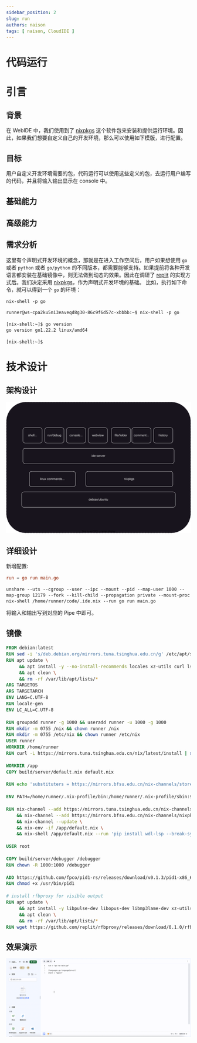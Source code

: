 ```yaml
---
sidebar_position: 2
slug: run
authors: naison
tags: [ naison, CloudIDE ]
---
```


# 代码运行

# 引言

## 背景

在 WebIDE 中，我们使用到了 [nixpkgs](https://github.com/NixOS/nixpkgs)
这个软件包来安装和提供运行环境。因此，如果我们想要自定义自己的开发环境，那么可以使用如下模版，进行配置。

## 目标

用户自定义开发环境需要的包，代码运行可以使用这些定义的包，去运行用户编写的代码，并且将输入输出显示在 console 中。

## 基础能力

## 高级能力

## 需求分析

这里有个声明式开发环境的概念，那就是在进入工作空间后，用户如果想使用 `go` 或者 `python` 或者 `go/python`
的不同版本，都需要能够支持。如果提前将各种开发语言都安装在基础镜像中，则无法做到动态的效果。因此在调研了 [replit](https://replit.com)
的实现方式后。我们决定采用 [nixpkgs](https://github.com/NixOS/nixpkgs)，作为声明式开发环境的基础。
比如，执行如下命令，就可以得到一个 `go` 的环境：

```shell
nix-shell -p go
```

```shell
runner@ws-cpa2ku5ni3eaveqd8g30-86c9f6d57c-xbbbb:~$ nix-shell -p go

[nix-shell:~]$ go version
go version go1.22.2 linux/amd64

[nix-shell:~]$
```

# 技术设计

## 架构设计

![code_run_arch.svg](run/code_run_arch.svg)

## 详细设计

新增配置:

```toml
run = go run main.go
```

```shell
unshare --uts --cgroup --user --ipc --mount --pid --map-user 1000 --map-group 12179 --fork --kill-child --propagation private --mount-proc nix-shell /home/runner/code/.ide.nix --run go run main.go
```

将输入和输出写到对应的 Pipe 中即可。

## 镜像

```dockerfile
FROM debian:latest
RUN sed -i 's/deb.debian.org/mirrors.tuna.tsinghua.edu.cn/g' /etc/apt/sources.list
RUN apt update \
     && apt install -y --no-install-recommends locales xz-utils curl lsof shellcheck iptables \
     && apt clean \
     && rm -rf /var/lib/apt/lists/*
ARG TARGETOS
ARG TARGETARCH
ENV LANG=C.UTF-8
RUN locale-gen
ENV LC_ALL=C.UTF-8

RUN groupadd runner -g 1000 && useradd runner -u 1000 -g 1000
RUN mkdir -m 0755 /nix && chown runner /nix
RUN mkdir -m 0755 /etc/nix && chown runner /etc/nix
USER runner
WORKDIR /home/runner
RUN curl -L https://mirrors.tuna.tsinghua.edu.cn/nix/latest/install | sh

WORKDIR /app
COPY build/server/default.nix default.nix

RUN echo 'substituters = https://mirrors.bfsu.edu.cn/nix-channels/store https://mirrors.tuna.tsinghua.edu.cn/nix-channels/store https://mirrors.ustc.edu.cn/nix-channels/store https://cache.nixos.org' >> /etc/nix/nix.conf

ENV PATH=/home/runner/.nix-profile/bin:/home/runner/.nix-profile/sbin:$PATH

RUN nix-channel --add https://mirrors.tuna.tsinghua.edu.cn/nix-channels/nixpkgs-unstable nixpkgs \
    && nix-channel --add https://mirrors.bfsu.edu.cn/nix-channels/nixpkgs-unstable nixpkgs \
    && nix-channel --update \
    && nix-env -if /app/default.nix \
    && nix-shell /app/default.nix --run 'pip install wdl-lsp --break-system-packages --user -i https://pypi.tuna.tsinghua.edu.cn/simple'

USER root

COPY build/server/debugger /debugger
RUN chown -R 1000:1000 /debugger

ADD https://github.com/fpco/pid1-rs/releases/download/v0.1.3/pid1-x86_64-unknown-linux-musl /usr/bin/pid1
RUN chmod +x /usr/bin/pid1

# install rfbproxy for visible output
RUN apt update \
     && apt install -y libpulse-dev libopus-dev libmp3lame-dev xz-utils \
     && apt clean \
     && rm -rf /var/lib/apt/lists/*
RUN wget https://github.com/replit/rfbproxy/releases/download/0.1.0/rfbproxy.tar.xz && tar xf rfbproxy.tar.xz -C /
```

## 效果演示

![demo.gif](run/demo.gif)